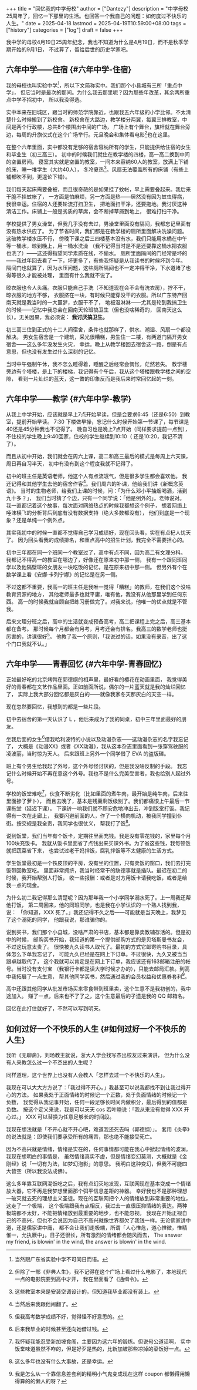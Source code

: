 +++
title = "回忆我的中学母校"
author = ["Dantezy"]
description = "中学母校25周年了，回忆一下那里的生活。也回答一个我自己的问题：如何度过不快乐的人生。"
date = 2025-04-18
lastmod = 2025-04-19T10:59:00+08:00
tags = ["history"]
categories = ["log"]
draft = false
+++

我中学的母校4月19日25周年纪念，我也不知道为什么是4月19日，而不是秋季学期开始的9月1日，
不过算了，留给后世的历史学家吧。


## 六年中学——住宿 {#六年中学-住宿}

我的母校也叫实验中学[^fn:1]，所以下文简称实中。我们那个小县城有三所「重点中学」，
但它当时是最次的那间。为什么我去那里呢？因为那些年改革，其余两所重点中学不招初中，
所以我没得选。

实中本来在旧城区，跟当时的师范学院靠近，也跟我五六年级的小学比邻。不太清楚什么时候搬到了新校舍。
新校舍在大路边，教学楼分两翼，每翼三排教室，中间是两个行政楼，总共8个楼围出中间的广场，
广场上有个舞台，旗杆就在舞台旁边，每周的升旗仪式在这个广场举行。元旦晚会和集体看电影[^fn:2]也在这里。

在整个六年里面，实中都没有足够的宿舍容纳所有的学生，只能提供给住宿的女生和毕业生（初三高三）。
初中的时候我们就住在教学楼的四楼，高一高二换到中间的空置房间。
寝室其实就是空置的教室，一间本来容纳60人的教室，放满上下铺的床，睡一堆学生（大约40人），
冬冷夏热[^fn:3]。风扇无法覆盖所有的床铺（有些上铺都吹不到，更遑论下铺）。

我们每天起床需要叠被，而且很奇葩的是如果挂了蚊帐，早上需要叠起来。我后来干脆不挂蚊帐了，
一方面是怕麻烦，另一方面是热——居然没有因为蚊虫得病，我很幸运。住宿的人还要轮流打扫卫生，
把地面扫干净，还要拖地。我讨厌这种清洁工作。床铺上一般是劣质的草席，会不断掉草屑到地上，
很难打扫干净。

学校提供了男女澡堂，但我几乎没有去过，男澡堂里面没有隔间，我都忘记里面有没有热水供应了。
为了节省时间，我们都是在教学楼的厕所里面解决洗澡问题。这破教学楼水压不行，
傍晚下课之后三四楼基本没有水，我们只能用水桶在中午等一桶水，晾到晚上，用一桶水洗澡
（我不记得当时是不是还要靠这桶水把衣服也洗了）——这还得指望同学素质在线，不偷水。
厕所里面隔间的门经常是坏的——我过年回去看了一下，坏更多了，有些我怀疑是从我读书的时候坏到今年。
隔间门也就算了，因为水压问题，这些厕所隔间也不一定冲得干净，下水道堵了也得等很久才能被处理，
里面有什么我就不说了。

晾衣服也令人头痛。衣服只能自己手洗（不知道现在会不会有洗衣房），拧不干，晾衣服的地方不够，
衣服挤在一块，有时候只能穿没干的衣服。所以广东特产回南天就是我当时的一大噩梦，衣服干不了，
地板湿淋淋——尤其是轮到我搞卫生的时候——记忆中我总会在回南天轮班搞卫生（但也没啥稀奇的，
回南天这么长）。无关因果，我必须说： **我讨厌搞卫生。**

初三高三住到正式的十二人间宿舍，条件也就那样了，供水、潮湿、风扇一个都没解决。
男女生宿舍是一个建筑，采光很糟糕，男生住一二楼，有两道门隔开男女宿舍——这么多年没发生火灾，
幸运。晚上从教学楼回去宿舍这一路，倒是有点意思，但也没有发生过什么深刻的记忆。

当时中午强制午休，我不怎么睡得着，睡醒之后经常会惆怅，茫然若失。
教学楼旁边有个塔楼，是上下的楼梯，我记得有个午后，我从这个塔楼跟教学楼之间的空隙，
看到一片灿烂的蓝天，这一瞥的印象反而是我后来时常回忆起的一刻。


## 六年中学——教学 {#六年中学-教学}

从我上中学开始，应该就是早上7点开始早读，但是会要求6:45（还是6:50）到教室，提前开始早读。
7:30 下楼做早操，忘记什么时候开始第一节课了，每节课是40还是45分钟我也不记得了。
晚自习也是晚上7点开始（同样要求提前一点到），不住校的学生晚上9:40回家，住校的学生继续到10:10（
还是10:20，我记不清了）。

而且从初中开始，我们就会在周六上课，高二和高三最后的模式是每周上六天课，周日再自习半天，
初中有没有到这个程度我就不记得了。

初中的班主任是英语老师，他这个人有点流氓气，但是很多学生都会喜欢他。
我还记得和其他学生去他的宿舍作客[^fn:4]。我们周六的补课，他给我们讲《新概念英语》。
当时的生物老师，给我们上课的时候，问：「为什么邓小平抽烟喝酒，活到九十多？」，
我们当时猜了个边，只有一个同学说：「他是例外的」。老师说对。
我一直都记着这个故事，每次面对网络热点的时候我都想这个例子，
想着网络上唾沫横飞的分析背后到底有没有数据支持（绝大多数都没有），
他们到底是一个现象？还是单纯一个例外点。

其实我初中的时候一直都不觉得自己学习成绩好，现在回头看，实在有点杞人忧天了。
因为回头看我的成绩排名，和重点高中的招生计划，我完全不需要担心的。

初中三年都在同一个班同一个教室过了，高中有点不同，因为高二有文理分科。
我都记不得高一的教室在哪边了，好像还在原来初中那一侧，
我有一个跟同班同学以及他隔壁班的女朋友一块吃饭的记忆，是在原来初中那一侧。
但另外有个在数学课上看《安娜·卡列宁娜》的记忆是在另一侧。

不过这都不重要，我高一的班主任是我唯一觉得「糟糕」的教师，在我们这个没啥教育资源的地方，
其他老师最多也就平庸，唯有他，我没有从他那里学到任何东西。
高一的时候我就自顾自把练习册做完了。对我来说，他唯一的优点就是不管我。

后来文理分班之后，高中的生活就变成预备高考，高二把课程上完之后，高三基本都在备考。
那时候每个月都会有月考，月考还会有排名。我高三的数学老师也挺厉害的，讲课很好[^fn:5]。
他教了我一个原则，「我说过的话，如果没有录音，出了这个门口我就不认。」


## 六年中学——青春回忆 {#六年中学-青春回忆}

正如最好吃的北京烤鸭在郭德纲的相声里，最好看的樱花在动画里面，
我觉得美好的青春都在文艺作品里面。正如前面所说，偶尔的一片蓝天就是我的灿烂回忆了，
实际上我大部分回忆都是灰白的——就像我家冬天那灰白的天空一样。

现在忽然要回忆，我想到的都是一些片段。

初中去宿舍的第一天认识了 L ，他后来成为了我的同桌，初中三年里面最好的朋友。

坐我后面的女生[^fn:6]借我哈利波特的小说以及动漫杂志——这动漫杂志的名字我忘记了，
大概是《动漫XX》或者《XX动漫》，我从这本杂志里面看到一张穿驾驶服的凌波丽，当时惊为天人。
后来跟班上另外一个同学借了 EVA 的盗版碟。

班上有个男生给我起了外号，这个外号怪讨厌的，但是我没啥反制的手段。
我忘记什么时候开始不再在意这个外号。我也不是什么完美受害者，我也给别人起过外号。

学校的饭堂难吃[^fn:7]，伙食不断劣化（比如里面的煮牛肉，最开始是纯牛肉，后来往里面掺了萝卜），
而且去晚了，基本是残羹剩饭级别了。我们都痛恨上午最后一节课拖堂（延迟下课）。
下课铃一响我们就不顾安危地冲出去，冲到饭堂打饭。我记得有一次在走廊上，
我要闪避前面的人，作了一个横向机动，被我同学撞到仆街。按交规是我全责，我同学也很仗义，
帮我打了饭[^fn:8]。

说到饭堂，我们当年有个饭卡，定期往里面充钱。我是没有零花钱的，家里每个月100块充饭卡。
我就从饭卡里面省了点钱出来买课外书。为了省这些钱，我每顿饭就把蔬菜省下来，
也尝试过老干妈拌饭，腐乳拌饭等不太健康的生活方式。

学生饭堂最初是一个铁皮顶的平房，没有坐的位置，只有卖饭的窗口，我们去打完饭带回教室吃。
里面非常拥挤，我当时经常干的缺德事就是插队。最迟在初二的时候，我开始帮别人打饭，
收一些报酬：或者是对方用饭卡请我吃饭，或者是给我一点的现金。

为什么初二我记得那么清楚呢？因为那年我一个小学同学溺水死了。上一周我还帮他打饭，
第二周回来，他的同班同学，也是我在小学认识的一个熟人找到我，说：
「你知道，XXX 死了。」我还记得不久之后——可能就是当天晚上，我梦见了这个溺死的同学，
他跟我说，那谁骗你的。

说到买书，我们那个小县城，没啥严肃的书店，基本都是靠卖教辅存活的。但是初中的时候，
邮购买书开始，我知道的第一个提供邮购方式的是贝塔斯曼书友会，不过这玩意太贵了。
很快被九久读书人取代了。最初的方式它邮寄购书目录，具体怎么下单我忘记了，
可能九久已经是在网上下订单。不过很快，九久又被当当跟卓越取代了，
这个我就可以肯定是在网上下订单，我应该还有163邮箱注册的帐号。当时没有支付宝
（我银行卡都是读大学时候才办的），只能去邮局汇款。到高中我拓展了一点生意，
帮其他同学买书，然后通过我的会员权益和优惠券套利[^fn:9]。

高中还跟其他同学从批发市场买来零食带到班里卖，这个生意不是我初创的，我中途加入。
赚了一点，后来也不了了之，这个生意最后的孑遗是我的 QQ 邮箱名。

回忆在此打住就好了，不然可以写到明天。


## 如何过好一个不快乐的人生 {#如何过好一个不快乐的人生}

我听《无聊斋》，刘旸教主就说，浙大入学会找写杰出校友过来演讲，
但为什么没有人来教怎么过一个不杰出的人生呢？

同样道理，这个世界上也没有人会教人「怎样去过一个不快乐的人生」。

我现在可以大大方方说了：「我过得不开心。」我甚至可以说我都找不到让我过得开心的方法。
如果我处于正面情绪的时候记一个正数，处于负面情绪的时候记一个负数，
我觉得从我记事开始，任何一段足够长时间内做积分，最后得到的值都是负数。
按这个定义来说，我是可以天天 cos 若叶睦说：「我从来没有觉得 XXX 开心过。」
XXX 可以替换为任意足够长的时间段。

我现在想法就是「不开心就不开心吧，难道我还死去吗（郭德纲）」。
套用《炎拳》的说法就是：即使我们要承受所有的痛苦，那也绝不能接受死亡。

因为不高兴就是情绪，情绪是实在的，任何事情都可能在我心中掀起情绪的波澜。我现在想明白的事情是，
虽然情绪真实不虚，但是情绪变幻莫测，大概就是《金刚经》说「一切有为法，如梦幻泡影」的意思。
我明白这种变幻，但我不可能四大皆空（所以我没法成佛）。

这么多年靠互联网混饭吃之后，我有点幻灭地发现，互联网现在基本变成一个情绪放大器，它不再是我梦想里面那个弭平信息差距的神器。
幸好我也不是那种理想一破灭就去死的理想主义圣徒。现在的互联网把个人的情绪放到非常重要的地位，这走了一个极端，
这个极端跟我有点相反，我过去一直很压抑情绪的表达。两种极端都不太好，不能把情绪放到最重要的地步，也不能忽视，
我现在开始正视自己的不高兴，但也不会说因为自己不高兴就像世界都欠了我钱一样。无论佛家讲中道，还是儒家讲中庸，
都不会让我们走极端，所谓「人心惟危，道心惟微，惟精惟一，允执厥中」。日子还很长，所有激烈的情绪都会随风而去，
The answer my friend, is blowin' in the wind, the answer is blowin' in the wind.

[^fn:1]: 当然跟广东省实验中学不可同日而语。
[^fn:2]: 但除了一部《非典人生》，我不记得在这个广场上看过什么电影了，本地现代一点的电影院要到高中才开，
    我在里面看了《通缉令》。
[^fn:3]: 这些教室本来是安装空调设计的，但知道我毕业都没有装上。
[^fn:4]: 当然后来我跟他闹翻了。
[^fn:5]: 但我高考数学成绩不好，觉得怪不好意思的。
[^fn:6]: 后来我毕业的时候甚至还向她借过钱。
[^fn:7]: 我怀疑我能忍受新加坡食阁，主要因为这六年的锻炼。但说句公道话啊，
    实中饭堂味道虽然不咋的，但是好歹是热的，比新加坡那些凉掉的菜饭好一点。
[^fn:8]: 这么多年也没有什么大事故，还是幸运。
[^fn:9]: 我是怎么从一个靠信息差套利的精明小气鬼变成现在这样 coupon 都懒得用懒得算的的懒人的呀？
